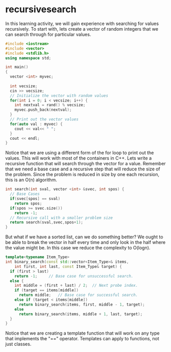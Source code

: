 # recursivesearch
In this learning activity, we will gain experience with searching for values recursively. To start with, lets create a vector of random integers that we can search through for particular values.
```c++
#include <iostream>
#include <vector>
#include <stdlib.h>
using namespace std;

int main()
{
  vector <int> myvec;
  
  int vecsize;
  cin >> vecsize;
  // Initialize the vector with random values
  for(int i = 0; i < vecsize; i++) {
    int nextval = rand() % vecsize;
    myvec.push_back(nextval);
  }
  // Print out the vector values
  for(auto val : myvec) {
    cout << val<< " ";
  }
  cout << endl;
}
```
Notice that we are using a different form of the for loop to print out the values.  This will work with most of the containers in C++.
Lets write a recursive function that will search through the vector for a value.  Remember that we need a base case and a recursive step that will reduce the size of the problem.  Since the problem is reduced in size by one each recursion, this is an O(n) algorithm.
```c++
int search(int sval, vector <int> &svec, int spos) {
  // Base Cases
  if(svec[spos] == sval)
    return spos;
  if(spos >= svec.size())
    return -1;
  // Recursive call with a smaller problem size
  return search(sval,svec,spos+1);
}
```
But what if we have a sorted list, can we do something better?  We ought to be able to break the vector in half every time and only look in the half where the value might be.  In this case we reduce the complexity to O(logn).
```c++
template<typename Item_Type>
int binary_search(const std::vector<Item_Type>& items, 
    int first, int last, const Item_Type& target) {
  if (first > last)
    return -1;     // Base case for unsuccessful search.
  else {
    int middle = (first + last) / 2;  // Next probe index.
    if (target == items[middle])
      return middle;   // Base case for successful search.
    else if (target < items[middle])
      return binary_search(items, first, middle - 1, target);
    else
      return binary_search(items, middle + 1, last, target);
  }
}
```
Notice that we are creating a template function that will work on any type that implements the "==" operator.  Templates can apply to functions, not just classes.
